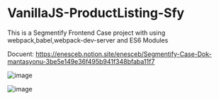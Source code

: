 # VanillaJS-ProductListing-Sfy
This is a Segmentify Frontend Case project with using webpack,babel,webpack-dev-server and ES6 Modules

Docuent: https://enesceb.notion.site/enesceb/Segmentify-Case-Dok-mantasyonu-3be5e149e36f495b941f348bfaba11f7


![image](https://user-images.githubusercontent.com/58530739/185462820-332b9e24-58da-4d7f-879e-cd07659c61fc.png)

![image](https://user-images.githubusercontent.com/58530739/185463107-01e2fd62-5f9a-4bec-a826-b0832ee8aed5.png)
